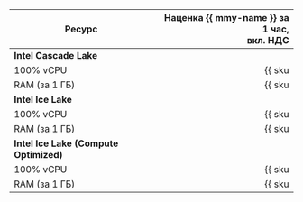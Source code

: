 | Ресурс        | Наценка {{ mmy-name }} за 1 час,<br>вкл. НДС                 |
| ------------- | -----------------------------------------------------------: |
| **Intel Cascade Lake**                                                       |
| 100% vCPU     | {{ sku|KZT|mdb.cluster.mysql.v2.cpu.c100.dedicated|string }} |
| RAM (за 1 ГБ) | {{ sku|KZT|mdb.cluster.mysql.v2.ram.dedicated|string }}      |
| **Intel Ice Lake**                                                           |
| 100% vCPU     | {{ sku|KZT|mdb.cluster.mysql.v3.cpu.c100.dedicated|string }} |
| RAM (за 1 ГБ) | {{ sku|KZT|mdb.cluster.mysql.v3.ram.dedicated|string }}      |
| **Intel Ice Lake (Compute Optimized)** |
| 100% vCPU | {{ sku|KZT|mdb.cluster.mysql.highfreq-v3.cpu.c100.dedicated|string }} |
| RAM (за 1 ГБ) | {{ sku|KZT|mdb.cluster.mysql.highfreq-v3.ram.dedicated|string }} |
